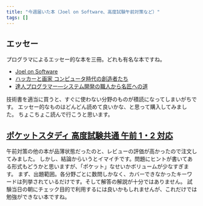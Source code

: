 ```yaml
---
title: "今週届いた本（Joel on Software、高度試験午前対策など）"
tags: []
---
```


## エッセー

プログラマによるエッセー的な本を三冊。どれも有名な本ですね。

- [Joel on Software](http://amazon.co.jp/o/ASIN/4274066304/nanataisan-22)
- [ハッカーと画家 コンピュータ時代の創造者たち](http://amazon.co.jp/o/ASIN/4274065979/nanataisan-22)
- [達人プログラマー—システム開発の職人から名匠への道](http://amazon.co.jp/o/ASIN/4894712741/nanataisan-22)

技術書を適当に買うと、すぐに使わない分野のものが積読になってしまいがちです。
エッセー的なものはどんどん読めて良いかな、と思って購入してみました。
ちょこちょこ読んで行こうと思います。

## [ポケットスタディ 高度試験共通 午前 1・2 対応](http://amazon.co.jp/o/ASIN/4798021253/nanataisan-22)

午前対策の他の本が品薄状態だったのと、レビューの評価が高かったので注文してみました。
しかし、結論からいうとイマイチです。問題にヒントが書いてある形式もどうかと思いますが、「ポケット」なせいかボリュームが少なすぎます。
まず、出題範囲。各分野ごとに数問しかなく、カバーできなかったキーワードは列挙されているだけです。そして解答の解説が十分ではありません。
試験当日の朝にチェック目的で利用するには良いかもしれませんが、これだけでは勉強ができない本ですね。
